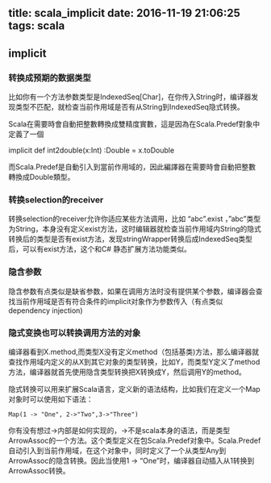 title: scala_implicit
date: 2016-11-19 21:06:25
tags: scala
---

## implicit

### 转换成预期的数据类型

比如你有一个方法参数类型是IndexedSeq[Char]，在你传入String时，编译器发现类型不匹配，就检查当前作用域是否有从String到IndexedSeq隐式转换。

Scala在需要時會自動把整數轉換成雙精度實數，這是因為在Scala.Predef對象中定義了一個

implicit def int2double(x:Int) :Double = x.toDouble

而Scala.Predef是自動引入到當前作用域的，因此編譯器在需要時會自動把整數轉換成Double類型。

### 转换selection的receiver

转换selection的receiver允许你适应某些方法调用，比如 “abc”.exist ，”abc”类型为String，本身没有定义exist方法，这时编辑器就检查当前作用域内String的隐式转换后的类型是否有exist方法，发现stringWrapper转换后成IndexedSeq类型后，可以有exist方法，这个和C# 静态扩展方法功能类似。

### 隐含参数

隐含参数有点类似是缺省参数，如果在调用方法时没有提供某个参数，编译器会查找当前作用域是否有符合条件的implicit对象作为参数传入（有点类似dependency injection)

### 隐式变换也可以转换调用方法的对象

编译器看到X.method,而类型X没有定义method（包括基类)方法，那么编译器就查找作用域内定义的从X到其它对象的类型转换，比如Y，而类型Y定义了method方法，编译器就首先使用隐含类型转换把X转换成Y，然后调用Y的method。


隐式转换可以用来扩展Scala语言，定义新的语法结构，比如我们在定义一个Map对象时可以使用如下语法：

```
Map(1 -> "One", 2->"Two",3->"Three")
```

你有没有想过->内部是如何实现的，->不是scala本身的语法，而是类型ArrowAssoc的一个方法。这个类型定义在包Scala.Predef对象中。Scala.Predef自动引入到当前作用域，在这个对象中，同时定义了一个从类型Any到ArrowAssoc的隐含转换。因此当使用1 -> “One”时，编译器自动插入从1转换到ArrowAssoc转换。
